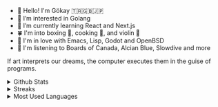 - 👋 Hello! I'm Gökay 🇹🇷🇬🇧🇯🇵
- 👀 I’m interested in Golang
- 🌱 I’m currently learning React and Next.js
- 🍀 I'm into boxing 🥊, cooking 🍜, and violin 🎻
- 💞️ I'm in love with Emacs, Lisp, Godot and OpenBSD
- 🎵 I'm listening to Boards of Canada, Alcian Blue, Slowdive and more

If art interprets our dreams, the computer executes them in the guise of programs.

<details>
<summary>Github Stats</summary>
<img src="https://github-readme-stats.vercel.app/api?username=naphteine">
</details>

<details>
<summary>Streaks</summary>
<img src="https://streak-stats.demolab.com/?user=naphteine">
</details>

<details>
<summary>Most Used Languages</summary>
<img src="https://github-readme-stats.vercel.app/api/top-langs/?username=naphteine&layout=compact">
</details>
